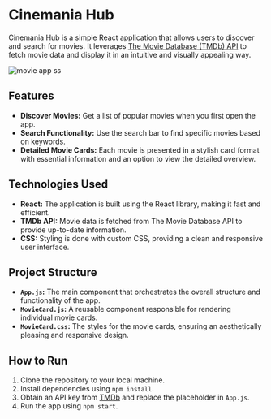 # Cinemania Hub

Cinemania Hub is a simple React application that allows users to discover and search for movies. It leverages [The Movie Database (TMDb) API](https://www.themoviedb.org/documentation/api) to fetch movie data and display it in an intuitive and visually appealing way.

![movie app ss](https://github.com/NadunAnsanayaka/Cinemania-Hub-movie-site/assets/85428478/49c206c4-9294-4033-8c5e-da61dd05147c)


## Features

- **Discover Movies:** Get a list of popular movies when you first open the app.
- **Search Functionality:** Use the search bar to find specific movies based on keywords.
- **Detailed Movie Cards:** Each movie is presented in a stylish card format with essential information and an option to view the detailed overview.

## Technologies Used

- **React:** The application is built using the React library, making it fast and efficient.
- **TMDb API:** Movie data is fetched from The Movie Database API to provide up-to-date information.
- **CSS:** Styling is done with custom CSS, providing a clean and responsive user interface.

## Project Structure

- **`App.js`:** The main component that orchestrates the overall structure and functionality of the app.
- **`MovieCard.js`:** A reusable component responsible for rendering individual movie cards.
- **`MovieCard.css`:** The styles for the movie cards, ensuring an aesthetically pleasing and responsive design.

## How to Run

1. Clone the repository to your local machine.
2. Install dependencies using `npm install`.
3. Obtain an API key from [TMDb](https://www.themoviedb.org/documentation/api) and replace the placeholder in `App.js`.
4. Run the app using `npm start`.
